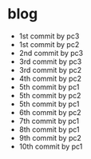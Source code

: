 # blog

- 1st commit by pc3
- 1st commit by pc2
- 2nd commit by pc3
- 3rd commit by pc3
- 3rd commit by pc2
- 4th commit by pc2
- 5th commit by pc1
- 5th commit by pc2
- 5th commit by pc1
- 6th commit by pc2
- 7th commit by pc1
- 8th commit by pc1
- 9th commit by pc2
- 10th commit by pc1

